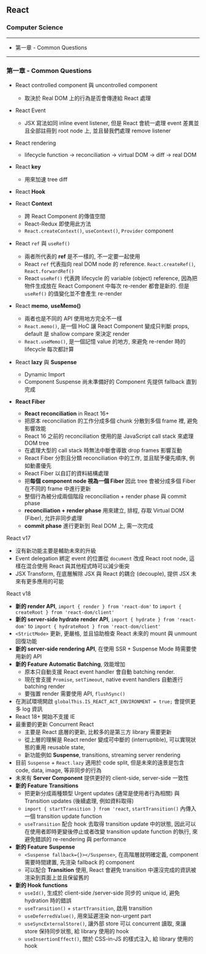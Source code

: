 ## React

### Computer Science

---

- 第一章 - Common Questions

---

### 第一章 - Common Questions

- React controlled component 與 uncontrolled component

  - 取決於 Real DOM 上的行為是否會傳達給 React 處理

- React Event

  - JSX 寫法如同 inline event listener, 但是 React 會統一處理 event 差異並且全部註冊到 root node 上, 並且替我們處理 remove listener

- React rendering

  - lifecycle function -> reconciliation -> virtual DOM -> diff -> real DOM

- React **key**

  - 用來加速 tree diff

- React **Hook**

- React **Context**

  - 跨 React Component 的傳值空間
  - React-Redux 即使用此方法
  - `React.createContext()`, `useContext()`, `Provider` component

- React `ref` 與 `useRef()`

  - 兩者所代表的 **ref** 是不一樣的, 不一定要一起使用
  - React `ref` 代表指向 real DOM node 的 reference. `React.createRef()`, `React.forwardRef()`
  - React `useRef()` 代表跨 lifecycle 的 variable (object) reference, 因為把物件生成放在 React Component 中每次 re-render 都會是新的. 但是 `useRef()` 的值變化並不會產生 re-render

- React **memo**, **useMemo()**

  - 兩者也是不同的 API 使用地方完全不一樣
  - `React.memo()`, 是一個 HoC 讓 React Component 變成只判斷 props, default 是 shallow compare 來決定 render
  - `React.useMemo()`, 是一個記憶 value 的地方, 來避免 re-render 時的 lifecycle 每次都計算

- React **lazy** 與 **Suspense**

  - Dynamic Import
  - Component Suspense 尚未準備好的 Component 先提供 fallback 直到完成

- **React Fiber**

  - **React reconciliation** in React 16+
  - 把原本 reconciliation 的工作分成多個 chunk 分散到多個 frame 裡, 避免影響效能
  - React 16 之前的 reconciliation 使用的是 JavaScript call stack 來處理 DOM tree
  - 在處理大型的 call stack 時無法中斷會導致 drop frames 影響互動
  - React Fiber 分割且分類 reconciliation 中的工作, 並且賦予優先順序, 例如動畫優先
  - React Fiber 以自訂的資料結構處理
  - 把**每個 component node 視為一個 Fiber** 因此 tree 會被分成多個 Fiber 在不同的 frame 中進行更新
  - 整個行為被分成兩個階段 reconciliation + render phase 與 commit phase
  - **reconciliation + render phase** 用來建立, 排程, 存取 Virtual DOM (Fiber), 允許非同步處理
  - **commit phase** 進行更新到 Real DOM 上, 需一次完成

React v17

- 沒有新功能主要是輔助未來的升級
- Event delegation 綁定 event 的位置從 `document` 改成 React root node, 這樣在混合使用 React 與其他程式時可以減少衝突
- JSX Transform, 在底層解除 JSX 與 React 的耦合 (decouple), 提供 JSX 未來有更多應用的可能

React v18

- **新的 render API**, `import { render } from 'react-dom'` to `import { createRoot } from 'react-dom/client'`
- **新的 server-side hydrate render API**, `import { hydrate } from 'react-dom'` to `import { hydrateRoot } from 'react-dom/client'`
- `<StrictMode>` 更新, 更嚴格, 並且協助檢查 React 未來的 mount 與 unmount 回復功能
- **新的 server-side rendering API**, 在使用 SSR + Suspense Mode 時需要使用新的 API
- **新的 Feature** **Automatic Batching**, 效能增加
  - 原本只自動支援 React event handler 會自動 batching render.
  - 現在會支援 `Promise`, `setTimeout`, native event handlers 自動進行 batching render
  - 要強置 render 需要使用 API, `flushSync()`
- 在測試環境開啟 `globalThis.IS_REACT_ACT_ENVIRONMENT = true;` 會提供更多 log 資訊
- React 18+ 開始不支援 IE
- 最重要的更新 Concurrent React
  - 主要是 React 底層的更新, 比較多的是第三方 library 需要更新
  - 從上層的理解是 React render 變成可中斷的 (interruptible), 可以實現狀態的重用 reusable state,
  - 新功能例如 **Suspense**, transitions, streaming server rendering
- 目前 `Suspense` + `React.lazy` 適用於 code split, 但是未來的遠景是包含 code, data, image, 等非同步的行為
- 未來有 **Server Component** 提供更好的 client-side, server-side 一致性
- **新的 Feature** **Transitions**
  - 把更新分成兩種類型 Urgent updates (通常是使用者行為相關) 與 Transition updates (後續處理, 例如資料取得)
  - `import { startTransition } from 'react`, `startTransition()` 內傳入一個 transition update function
  - `useTransition` 配合 hook 去取得 transition update 中的狀態, 因此可以在使用者即時更變後停止或者改變 transition update function 的執行, 來避免錯誤的 re-rendering 與 performance
- **新的 Feature** **Suspense**
  - `<Suspense fallback={}></Suspense>`, 在高階層就明確定義, component 需要時間建置, 先渲染 fallback 的 component
  - 可以配合 **Transition** 使用, React 會避免 transition 中還沒完成的資訊被渲染到頁面上並且保留舊的
- **新的 Hook functions**
  - `useId()`, 生成於 client-side /server-side 同步的 unique id, 避免 hydration 時的錯誤
  - `useTransition()` + `startTransition`, 啟用 transition
  - `useDeferredValue()`, 用來延遲渲染 non-urgent part
  - `useSyncExternalStore()`, 讓外部 store 可以 concurrent 讀取, 來讓 store 保持同步狀態, 給 library 使用的 hook
  - `useInsertionEffect()`, 關於 CSS-in-JS 的樣式注入, 給 library 使用的 hook
